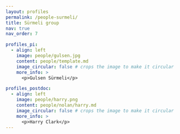 ```yaml
---
layout: profiles
permalink: /people-surmeli/
title: Sürmeli group
nav: true
nav_order: 7

profiles_pi:
  - align: left
    image: people/gulsen.jpg
    content: people/template.md
    image_circular: false # crops the image to make it circular
    more_info: >
      <p>Gulsen Sürmeli</p>

profiles_postdoc:
  - align: left
    image: people/harry.png
    content: people/nolan/harry.md
    image_circular: false # crops the image to make it circular
    more_info: >
      <p>Harry Clark</p>
---
```

